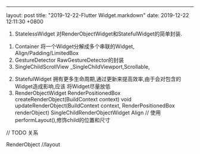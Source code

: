 ---
layout: post
title:  "2019-12-22-Flutter Widget.markdown"
date:   2019-12-22 12:11:30 +0800

1. StatelessWidget
对RenderObjectWidget和StatefulWidget的简单封装.
1) Container
将一个Widget分解成多个串联的Widget, Align/Padding/LimitedBox
2) GestureDetector
RawGestureDetector的封装
3) SingleChildScrollView
_SingleChildViewport,Scrollable,
2. StatefulWidget
拥有更多生命周期,通过更新来提高效率,由于会对包含的Widget造成影响,应该
将Widget尽量放低
3. RenderObjectWidget
RenderPositionedBox createRenderObject(BuildContext context) 
void updateRenderObject(BuildContext context, RenderPositionedBox renderObject)
SingleChildRenderObjectWidget
Align
// 使用performLayout(),修饰child的位置和尺寸


// TODO 关系
 
 
RenderObject //layout    